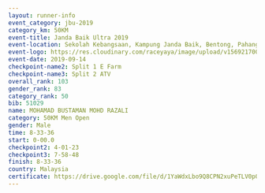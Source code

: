 ```yaml
---
layout: runner-info 
event_category: jbu-2019 
category_km: 50KM 
event-title: Janda Baik Ultra 2019
event-location: Sekolah Kebangsaan, Kampung Janda Baik, Bentong, Pahang, Malaysia 
event-logo: https://res.cloudinary.com/raceyaya/image/upload/v1569217009/logo/janda-baik_vch1pc.jpg 
event-date: 2019-09-14 
checkpoint-name2: Split 1 E Farm 
checkpoint-name3: Split 2 ATV 
overall_rank: 103
gender_rank: 83
category_rank: 50
bib: 51029
name: MOHAMAD BUSTAMAN MOHD RAZALI
category: 50KM Men Open
gender: Male
time: 8-33-36
start: 0-00.0
checkpoint2: 4-01-23
checkpoint3: 7-58-48
finish: 8-33-36
country: Malaysia
certificate: https://drive.google.com/file/d/1YaWdxLbo9Q8CPN2xuPeTLV0p0EkT6wt4/view?usp=sharing
---
```

